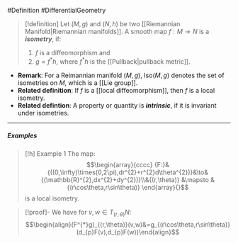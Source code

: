 #Definition #DifferentialGeometry 

> [!definition]
> Let $(M,g)$ and $(N,h)$  be two [[Riemannian Manifold|Riemannian manifolds]]. A smooth map $f:M\to N$ is a ***isometry***, if:
> 1. $f$ is a diffeomorphism and
> 2. $g=f^{*}h$, where $f^{*}h$ is the [[Pullback|pullback metric]].
- **Remark**: For a Reimannian manifold $(M,g)$, $\text{Iso}(M,g)$ denotes the set of isometries on $M$, which is a [[Lie group]].
- **Related definition**: If $f$ is a [[local diffeomorphism]], then $f$ is a local isometry.
- **Related defintion**: A property or quantity is ***intrinsic***, if it is invariant under isometries.
---
##### Examples
> [!h] Example 1
> The map: $$\begin{array}{cccc} {F:}&{((0,\infty)\times(0,2\pi),dr^{2}+r^{2}d\theta^{2})}&\to&{(\mathbb{R}^{2},dx^{2}+dy^{2})}\\&{(r,\theta)} &\mapsto & {(r\cos\theta,r\sin\theta)} \end{array}{}$$is a local isometry.

> [!proof]-
> We have for $v,w\in T_{(r,\theta)}N$:$$\begin{align}(F^{*}g)_{(r,\theta)}(v,w)&=g_{(r\cos\theta,r\sin\theta)}(d_{p}F(v),d_{p}F(w))\end{align}$$
